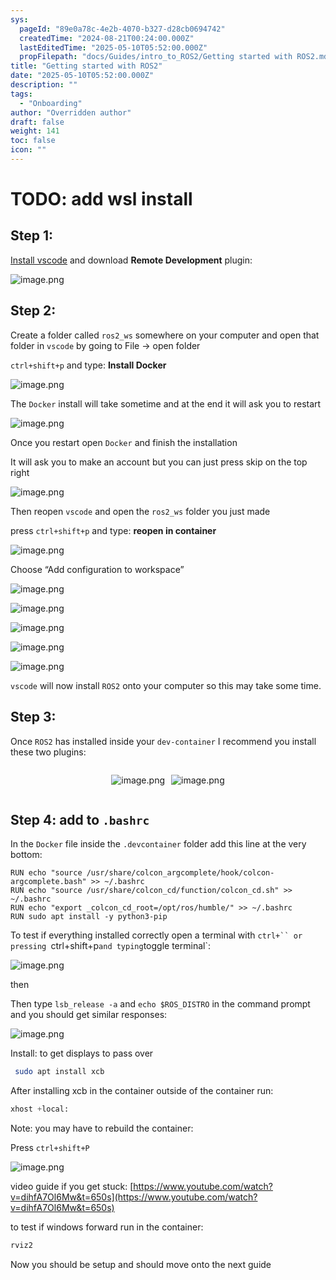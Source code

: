 ```yaml
---
sys:
  pageId: "89e0a78c-4e2b-4070-b327-d28cb0694742"
  createdTime: "2024-08-21T00:24:00.000Z"
  lastEditedTime: "2025-05-10T05:52:00.000Z"
  propFilepath: "docs/Guides/intro_to_ROS2/Getting started with ROS2.md"
title: "Getting started with ROS2"
date: "2025-05-10T05:52:00.000Z"
description: ""
tags:
  - "Onboarding"
author: "Overridden author"
draft: false
weight: 141
toc: false
icon: ""
---
```


# TODO: add wsl install

## Step 1:

[Install vscode](https://code.visualstudio.com/download) and download **Remote Development** plugin:

![image.png](https://prod-files-secure.s3.us-west-2.amazonaws.com/d518164a-d88e-44d1-a4ee-3adb3bd8bce0/efb52993-1881-4a40-b95e-6f020334f022/image.png?X-Amz-Algorithm=AWS4-HMAC-SHA256&X-Amz-Content-Sha256=UNSIGNED-PAYLOAD&X-Amz-Credential=ASIAZI2LB466X22GN7JG%2F20250628%2Fus-west-2%2Fs3%2Faws4_request&X-Amz-Date=20250628T150749Z&X-Amz-Expires=3600&X-Amz-Security-Token=IQoJb3JpZ2luX2VjEJP%2F%2F%2F%2F%2F%2F%2F%2F%2F%2FwEaCXVzLXdlc3QtMiJGMEQCIDIt1wFCbNFc%2BDhEs%2Fqeof2IKNhA0PIaNlLbDsqbzkEuAiBw3d9%2Fuahx38hbaiB%2BI9D5ns2cZkR%2Fyrx8wKgGMmpppSqIBAiM%2F%2F%2F%2F%2F%2F%2F%2F%2F%2F8BEAAaDDYzNzQyMzE4MzgwNSIMuSFb8sCTsUeqppZzKtwDesO3VWQ8A5WPDFuCzrumIdDS%2FWvBh8Wv3npfIolnZ2bOD8jSJvwtvoFkjiJXLbtPz%2Fnw1%2FdjwTndu58Fk%2FY99a5cfV%2Bik7pBBEEvnodqKz%2Bl0u52jm1LhJHWbb7wzNGeOAwjEu2x9OCqjD2TXfexDkgfPPF9imKf%2Fs1g%2F7ewdopwsZr4ZZAIcqSBQsqTCz4nFZ3FlQq1OnRnU4QaOaHQfRnjb07Of8G%2BU2I70lFO0eHqq6xO6WclsOpHh%2By5lkoxfKwDNhTnSJ31ZG7sfKFLMfXoKtTVltcGDNi4h%2FxY2zTcczyJdhxMN0LhYNDCewfiipXYN10WHrhJYSiHFyQgSzi8BsxFpN1P5Z%2FnK13yk8fJ9H%2Fjv5Uti2ADP%2FZBXNx4euGLQVpUaPD4tt%2BpGb67iohveUOGzMPm8EXnH9KF6h6j07v3wVbbOd6A5ziRZLGOz3UKiO3r7XZSFGvsdHObfk5CE5Fz1rHbnA5QY6zJhqH0ETCN08L11c1Nlsjvbm96QCN%2FdshhJ2%2FaYcdlOXvgy%2BUPOaFmkuI0iOprUrxBD5i46e8RaHCH6cKTcX%2BpyZS8%2Bsrem690DvSX5Dl3tqBGRbGpuK5DSxRGnkGGI9GeP1g2pebozziX3lndVEkwspD%2FwgY6pgF1zexxHFjZx1PqKAxPxHmE6ow7EWvlFTO5AerrUgRUeanY2U8c%2FzB6uLxoGu9Amx%2BmwvFtC8%2BdSHPKco%2BpuQYZiKKxKSo9zNrfzREyLVGXpRbrHYWMpVfOQxvX9RNNeXZF%2Bpte3Oj%2Bbyx9tsF%2BesehG7fWqbq6KSZ1utQyF1P7hi%2FV7EWKBmqFjo8tIbIp0NzZbXH0BSw9g1UsVe6W%2FeTVeF9pd4IL&X-Amz-Signature=41d3caf81850f5afaef6a7154627a85d8a99e9c422ab576ff94dca86566dc576&X-Amz-SignedHeaders=host&x-amz-checksum-mode=ENABLED&x-id=GetObject)

## Step 2:

Create a folder called `ros2_ws` somewhere on your computer and open that folder in `vscode` by going to File → open folder 

`ctrl+shift+p` and type: **Install Docker**

![image.png](https://prod-files-secure.s3.us-west-2.amazonaws.com/d518164a-d88e-44d1-a4ee-3adb3bd8bce0/2269dc0e-1cd5-47ff-bceb-c04ad9b2eab0/image.png?X-Amz-Algorithm=AWS4-HMAC-SHA256&X-Amz-Content-Sha256=UNSIGNED-PAYLOAD&X-Amz-Credential=ASIAZI2LB466X22GN7JG%2F20250628%2Fus-west-2%2Fs3%2Faws4_request&X-Amz-Date=20250628T150749Z&X-Amz-Expires=3600&X-Amz-Security-Token=IQoJb3JpZ2luX2VjEJP%2F%2F%2F%2F%2F%2F%2F%2F%2F%2FwEaCXVzLXdlc3QtMiJGMEQCIDIt1wFCbNFc%2BDhEs%2Fqeof2IKNhA0PIaNlLbDsqbzkEuAiBw3d9%2Fuahx38hbaiB%2BI9D5ns2cZkR%2Fyrx8wKgGMmpppSqIBAiM%2F%2F%2F%2F%2F%2F%2F%2F%2F%2F8BEAAaDDYzNzQyMzE4MzgwNSIMuSFb8sCTsUeqppZzKtwDesO3VWQ8A5WPDFuCzrumIdDS%2FWvBh8Wv3npfIolnZ2bOD8jSJvwtvoFkjiJXLbtPz%2Fnw1%2FdjwTndu58Fk%2FY99a5cfV%2Bik7pBBEEvnodqKz%2Bl0u52jm1LhJHWbb7wzNGeOAwjEu2x9OCqjD2TXfexDkgfPPF9imKf%2Fs1g%2F7ewdopwsZr4ZZAIcqSBQsqTCz4nFZ3FlQq1OnRnU4QaOaHQfRnjb07Of8G%2BU2I70lFO0eHqq6xO6WclsOpHh%2By5lkoxfKwDNhTnSJ31ZG7sfKFLMfXoKtTVltcGDNi4h%2FxY2zTcczyJdhxMN0LhYNDCewfiipXYN10WHrhJYSiHFyQgSzi8BsxFpN1P5Z%2FnK13yk8fJ9H%2Fjv5Uti2ADP%2FZBXNx4euGLQVpUaPD4tt%2BpGb67iohveUOGzMPm8EXnH9KF6h6j07v3wVbbOd6A5ziRZLGOz3UKiO3r7XZSFGvsdHObfk5CE5Fz1rHbnA5QY6zJhqH0ETCN08L11c1Nlsjvbm96QCN%2FdshhJ2%2FaYcdlOXvgy%2BUPOaFmkuI0iOprUrxBD5i46e8RaHCH6cKTcX%2BpyZS8%2Bsrem690DvSX5Dl3tqBGRbGpuK5DSxRGnkGGI9GeP1g2pebozziX3lndVEkwspD%2FwgY6pgF1zexxHFjZx1PqKAxPxHmE6ow7EWvlFTO5AerrUgRUeanY2U8c%2FzB6uLxoGu9Amx%2BmwvFtC8%2BdSHPKco%2BpuQYZiKKxKSo9zNrfzREyLVGXpRbrHYWMpVfOQxvX9RNNeXZF%2Bpte3Oj%2Bbyx9tsF%2BesehG7fWqbq6KSZ1utQyF1P7hi%2FV7EWKBmqFjo8tIbIp0NzZbXH0BSw9g1UsVe6W%2FeTVeF9pd4IL&X-Amz-Signature=c2af962dd3409de52442779f7ad98088459f8e05b4acdd75af9810cf9eeb86ea&X-Amz-SignedHeaders=host&x-amz-checksum-mode=ENABLED&x-id=GetObject)

The `Docker` install will take sometime and at the end it will ask you to restart

![image.png](https://prod-files-secure.s3.us-west-2.amazonaws.com/d518164a-d88e-44d1-a4ee-3adb3bd8bce0/ed233f78-be33-4b1f-b89c-9c346c0e961e/image.png?X-Amz-Algorithm=AWS4-HMAC-SHA256&X-Amz-Content-Sha256=UNSIGNED-PAYLOAD&X-Amz-Credential=ASIAZI2LB466X22GN7JG%2F20250628%2Fus-west-2%2Fs3%2Faws4_request&X-Amz-Date=20250628T150749Z&X-Amz-Expires=3600&X-Amz-Security-Token=IQoJb3JpZ2luX2VjEJP%2F%2F%2F%2F%2F%2F%2F%2F%2F%2FwEaCXVzLXdlc3QtMiJGMEQCIDIt1wFCbNFc%2BDhEs%2Fqeof2IKNhA0PIaNlLbDsqbzkEuAiBw3d9%2Fuahx38hbaiB%2BI9D5ns2cZkR%2Fyrx8wKgGMmpppSqIBAiM%2F%2F%2F%2F%2F%2F%2F%2F%2F%2F8BEAAaDDYzNzQyMzE4MzgwNSIMuSFb8sCTsUeqppZzKtwDesO3VWQ8A5WPDFuCzrumIdDS%2FWvBh8Wv3npfIolnZ2bOD8jSJvwtvoFkjiJXLbtPz%2Fnw1%2FdjwTndu58Fk%2FY99a5cfV%2Bik7pBBEEvnodqKz%2Bl0u52jm1LhJHWbb7wzNGeOAwjEu2x9OCqjD2TXfexDkgfPPF9imKf%2Fs1g%2F7ewdopwsZr4ZZAIcqSBQsqTCz4nFZ3FlQq1OnRnU4QaOaHQfRnjb07Of8G%2BU2I70lFO0eHqq6xO6WclsOpHh%2By5lkoxfKwDNhTnSJ31ZG7sfKFLMfXoKtTVltcGDNi4h%2FxY2zTcczyJdhxMN0LhYNDCewfiipXYN10WHrhJYSiHFyQgSzi8BsxFpN1P5Z%2FnK13yk8fJ9H%2Fjv5Uti2ADP%2FZBXNx4euGLQVpUaPD4tt%2BpGb67iohveUOGzMPm8EXnH9KF6h6j07v3wVbbOd6A5ziRZLGOz3UKiO3r7XZSFGvsdHObfk5CE5Fz1rHbnA5QY6zJhqH0ETCN08L11c1Nlsjvbm96QCN%2FdshhJ2%2FaYcdlOXvgy%2BUPOaFmkuI0iOprUrxBD5i46e8RaHCH6cKTcX%2BpyZS8%2Bsrem690DvSX5Dl3tqBGRbGpuK5DSxRGnkGGI9GeP1g2pebozziX3lndVEkwspD%2FwgY6pgF1zexxHFjZx1PqKAxPxHmE6ow7EWvlFTO5AerrUgRUeanY2U8c%2FzB6uLxoGu9Amx%2BmwvFtC8%2BdSHPKco%2BpuQYZiKKxKSo9zNrfzREyLVGXpRbrHYWMpVfOQxvX9RNNeXZF%2Bpte3Oj%2Bbyx9tsF%2BesehG7fWqbq6KSZ1utQyF1P7hi%2FV7EWKBmqFjo8tIbIp0NzZbXH0BSw9g1UsVe6W%2FeTVeF9pd4IL&X-Amz-Signature=cd17699ffa559d05ae2ece7369a34531d6dee65ee61f70d521e9986107bdbdb0&X-Amz-SignedHeaders=host&x-amz-checksum-mode=ENABLED&x-id=GetObject)

Once you restart open `Docker` and finish the installation

It will ask you to make an account but you can just press skip on the top right

![image.png](https://prod-files-secure.s3.us-west-2.amazonaws.com/d518164a-d88e-44d1-a4ee-3adb3bd8bce0/21010ad9-1659-4fd9-9f59-9932a09b2a3d/image.png?X-Amz-Algorithm=AWS4-HMAC-SHA256&X-Amz-Content-Sha256=UNSIGNED-PAYLOAD&X-Amz-Credential=ASIAZI2LB466X22GN7JG%2F20250628%2Fus-west-2%2Fs3%2Faws4_request&X-Amz-Date=20250628T150749Z&X-Amz-Expires=3600&X-Amz-Security-Token=IQoJb3JpZ2luX2VjEJP%2F%2F%2F%2F%2F%2F%2F%2F%2F%2FwEaCXVzLXdlc3QtMiJGMEQCIDIt1wFCbNFc%2BDhEs%2Fqeof2IKNhA0PIaNlLbDsqbzkEuAiBw3d9%2Fuahx38hbaiB%2BI9D5ns2cZkR%2Fyrx8wKgGMmpppSqIBAiM%2F%2F%2F%2F%2F%2F%2F%2F%2F%2F8BEAAaDDYzNzQyMzE4MzgwNSIMuSFb8sCTsUeqppZzKtwDesO3VWQ8A5WPDFuCzrumIdDS%2FWvBh8Wv3npfIolnZ2bOD8jSJvwtvoFkjiJXLbtPz%2Fnw1%2FdjwTndu58Fk%2FY99a5cfV%2Bik7pBBEEvnodqKz%2Bl0u52jm1LhJHWbb7wzNGeOAwjEu2x9OCqjD2TXfexDkgfPPF9imKf%2Fs1g%2F7ewdopwsZr4ZZAIcqSBQsqTCz4nFZ3FlQq1OnRnU4QaOaHQfRnjb07Of8G%2BU2I70lFO0eHqq6xO6WclsOpHh%2By5lkoxfKwDNhTnSJ31ZG7sfKFLMfXoKtTVltcGDNi4h%2FxY2zTcczyJdhxMN0LhYNDCewfiipXYN10WHrhJYSiHFyQgSzi8BsxFpN1P5Z%2FnK13yk8fJ9H%2Fjv5Uti2ADP%2FZBXNx4euGLQVpUaPD4tt%2BpGb67iohveUOGzMPm8EXnH9KF6h6j07v3wVbbOd6A5ziRZLGOz3UKiO3r7XZSFGvsdHObfk5CE5Fz1rHbnA5QY6zJhqH0ETCN08L11c1Nlsjvbm96QCN%2FdshhJ2%2FaYcdlOXvgy%2BUPOaFmkuI0iOprUrxBD5i46e8RaHCH6cKTcX%2BpyZS8%2Bsrem690DvSX5Dl3tqBGRbGpuK5DSxRGnkGGI9GeP1g2pebozziX3lndVEkwspD%2FwgY6pgF1zexxHFjZx1PqKAxPxHmE6ow7EWvlFTO5AerrUgRUeanY2U8c%2FzB6uLxoGu9Amx%2BmwvFtC8%2BdSHPKco%2BpuQYZiKKxKSo9zNrfzREyLVGXpRbrHYWMpVfOQxvX9RNNeXZF%2Bpte3Oj%2Bbyx9tsF%2BesehG7fWqbq6KSZ1utQyF1P7hi%2FV7EWKBmqFjo8tIbIp0NzZbXH0BSw9g1UsVe6W%2FeTVeF9pd4IL&X-Amz-Signature=254ec81dadaf4bb6b20a8b81fff6bf777fb6bb1ae720dd8edc114474201d6435&X-Amz-SignedHeaders=host&x-amz-checksum-mode=ENABLED&x-id=GetObject)

Then reopen `vscode` and open the `ros2_ws` folder you just made

press `ctrl+shift+p` and type: **reopen in container**

![image.png](https://prod-files-secure.s3.us-west-2.amazonaws.com/d518164a-d88e-44d1-a4ee-3adb3bd8bce0/4e93b8c2-41ad-488c-8095-c74205196118/image.png?X-Amz-Algorithm=AWS4-HMAC-SHA256&X-Amz-Content-Sha256=UNSIGNED-PAYLOAD&X-Amz-Credential=ASIAZI2LB466X22GN7JG%2F20250628%2Fus-west-2%2Fs3%2Faws4_request&X-Amz-Date=20250628T150749Z&X-Amz-Expires=3600&X-Amz-Security-Token=IQoJb3JpZ2luX2VjEJP%2F%2F%2F%2F%2F%2F%2F%2F%2F%2FwEaCXVzLXdlc3QtMiJGMEQCIDIt1wFCbNFc%2BDhEs%2Fqeof2IKNhA0PIaNlLbDsqbzkEuAiBw3d9%2Fuahx38hbaiB%2BI9D5ns2cZkR%2Fyrx8wKgGMmpppSqIBAiM%2F%2F%2F%2F%2F%2F%2F%2F%2F%2F8BEAAaDDYzNzQyMzE4MzgwNSIMuSFb8sCTsUeqppZzKtwDesO3VWQ8A5WPDFuCzrumIdDS%2FWvBh8Wv3npfIolnZ2bOD8jSJvwtvoFkjiJXLbtPz%2Fnw1%2FdjwTndu58Fk%2FY99a5cfV%2Bik7pBBEEvnodqKz%2Bl0u52jm1LhJHWbb7wzNGeOAwjEu2x9OCqjD2TXfexDkgfPPF9imKf%2Fs1g%2F7ewdopwsZr4ZZAIcqSBQsqTCz4nFZ3FlQq1OnRnU4QaOaHQfRnjb07Of8G%2BU2I70lFO0eHqq6xO6WclsOpHh%2By5lkoxfKwDNhTnSJ31ZG7sfKFLMfXoKtTVltcGDNi4h%2FxY2zTcczyJdhxMN0LhYNDCewfiipXYN10WHrhJYSiHFyQgSzi8BsxFpN1P5Z%2FnK13yk8fJ9H%2Fjv5Uti2ADP%2FZBXNx4euGLQVpUaPD4tt%2BpGb67iohveUOGzMPm8EXnH9KF6h6j07v3wVbbOd6A5ziRZLGOz3UKiO3r7XZSFGvsdHObfk5CE5Fz1rHbnA5QY6zJhqH0ETCN08L11c1Nlsjvbm96QCN%2FdshhJ2%2FaYcdlOXvgy%2BUPOaFmkuI0iOprUrxBD5i46e8RaHCH6cKTcX%2BpyZS8%2Bsrem690DvSX5Dl3tqBGRbGpuK5DSxRGnkGGI9GeP1g2pebozziX3lndVEkwspD%2FwgY6pgF1zexxHFjZx1PqKAxPxHmE6ow7EWvlFTO5AerrUgRUeanY2U8c%2FzB6uLxoGu9Amx%2BmwvFtC8%2BdSHPKco%2BpuQYZiKKxKSo9zNrfzREyLVGXpRbrHYWMpVfOQxvX9RNNeXZF%2Bpte3Oj%2Bbyx9tsF%2BesehG7fWqbq6KSZ1utQyF1P7hi%2FV7EWKBmqFjo8tIbIp0NzZbXH0BSw9g1UsVe6W%2FeTVeF9pd4IL&X-Amz-Signature=e36e765d7bb6703890d4c5bec4274a43f9421a32148d447561474e4f1174c218&X-Amz-SignedHeaders=host&x-amz-checksum-mode=ENABLED&x-id=GetObject)

Choose “Add configuration to workspace”

![image.png](https://prod-files-secure.s3.us-west-2.amazonaws.com/d518164a-d88e-44d1-a4ee-3adb3bd8bce0/9560b282-5060-4989-ba37-97e7b2c22476/image.png?X-Amz-Algorithm=AWS4-HMAC-SHA256&X-Amz-Content-Sha256=UNSIGNED-PAYLOAD&X-Amz-Credential=ASIAZI2LB466X22GN7JG%2F20250628%2Fus-west-2%2Fs3%2Faws4_request&X-Amz-Date=20250628T150749Z&X-Amz-Expires=3600&X-Amz-Security-Token=IQoJb3JpZ2luX2VjEJP%2F%2F%2F%2F%2F%2F%2F%2F%2F%2FwEaCXVzLXdlc3QtMiJGMEQCIDIt1wFCbNFc%2BDhEs%2Fqeof2IKNhA0PIaNlLbDsqbzkEuAiBw3d9%2Fuahx38hbaiB%2BI9D5ns2cZkR%2Fyrx8wKgGMmpppSqIBAiM%2F%2F%2F%2F%2F%2F%2F%2F%2F%2F8BEAAaDDYzNzQyMzE4MzgwNSIMuSFb8sCTsUeqppZzKtwDesO3VWQ8A5WPDFuCzrumIdDS%2FWvBh8Wv3npfIolnZ2bOD8jSJvwtvoFkjiJXLbtPz%2Fnw1%2FdjwTndu58Fk%2FY99a5cfV%2Bik7pBBEEvnodqKz%2Bl0u52jm1LhJHWbb7wzNGeOAwjEu2x9OCqjD2TXfexDkgfPPF9imKf%2Fs1g%2F7ewdopwsZr4ZZAIcqSBQsqTCz4nFZ3FlQq1OnRnU4QaOaHQfRnjb07Of8G%2BU2I70lFO0eHqq6xO6WclsOpHh%2By5lkoxfKwDNhTnSJ31ZG7sfKFLMfXoKtTVltcGDNi4h%2FxY2zTcczyJdhxMN0LhYNDCewfiipXYN10WHrhJYSiHFyQgSzi8BsxFpN1P5Z%2FnK13yk8fJ9H%2Fjv5Uti2ADP%2FZBXNx4euGLQVpUaPD4tt%2BpGb67iohveUOGzMPm8EXnH9KF6h6j07v3wVbbOd6A5ziRZLGOz3UKiO3r7XZSFGvsdHObfk5CE5Fz1rHbnA5QY6zJhqH0ETCN08L11c1Nlsjvbm96QCN%2FdshhJ2%2FaYcdlOXvgy%2BUPOaFmkuI0iOprUrxBD5i46e8RaHCH6cKTcX%2BpyZS8%2Bsrem690DvSX5Dl3tqBGRbGpuK5DSxRGnkGGI9GeP1g2pebozziX3lndVEkwspD%2FwgY6pgF1zexxHFjZx1PqKAxPxHmE6ow7EWvlFTO5AerrUgRUeanY2U8c%2FzB6uLxoGu9Amx%2BmwvFtC8%2BdSHPKco%2BpuQYZiKKxKSo9zNrfzREyLVGXpRbrHYWMpVfOQxvX9RNNeXZF%2Bpte3Oj%2Bbyx9tsF%2BesehG7fWqbq6KSZ1utQyF1P7hi%2FV7EWKBmqFjo8tIbIp0NzZbXH0BSw9g1UsVe6W%2FeTVeF9pd4IL&X-Amz-Signature=25cab896bed269493e52fc412fa4d6e09d1166d46828fd494b6e61b9e3dab46d&X-Amz-SignedHeaders=host&x-amz-checksum-mode=ENABLED&x-id=GetObject)

![image.png](https://prod-files-secure.s3.us-west-2.amazonaws.com/d518164a-d88e-44d1-a4ee-3adb3bd8bce0/2ee63f81-886b-48e8-a553-dc6e5eac99e4/image.png?X-Amz-Algorithm=AWS4-HMAC-SHA256&X-Amz-Content-Sha256=UNSIGNED-PAYLOAD&X-Amz-Credential=ASIAZI2LB466X22GN7JG%2F20250628%2Fus-west-2%2Fs3%2Faws4_request&X-Amz-Date=20250628T150749Z&X-Amz-Expires=3600&X-Amz-Security-Token=IQoJb3JpZ2luX2VjEJP%2F%2F%2F%2F%2F%2F%2F%2F%2F%2FwEaCXVzLXdlc3QtMiJGMEQCIDIt1wFCbNFc%2BDhEs%2Fqeof2IKNhA0PIaNlLbDsqbzkEuAiBw3d9%2Fuahx38hbaiB%2BI9D5ns2cZkR%2Fyrx8wKgGMmpppSqIBAiM%2F%2F%2F%2F%2F%2F%2F%2F%2F%2F8BEAAaDDYzNzQyMzE4MzgwNSIMuSFb8sCTsUeqppZzKtwDesO3VWQ8A5WPDFuCzrumIdDS%2FWvBh8Wv3npfIolnZ2bOD8jSJvwtvoFkjiJXLbtPz%2Fnw1%2FdjwTndu58Fk%2FY99a5cfV%2Bik7pBBEEvnodqKz%2Bl0u52jm1LhJHWbb7wzNGeOAwjEu2x9OCqjD2TXfexDkgfPPF9imKf%2Fs1g%2F7ewdopwsZr4ZZAIcqSBQsqTCz4nFZ3FlQq1OnRnU4QaOaHQfRnjb07Of8G%2BU2I70lFO0eHqq6xO6WclsOpHh%2By5lkoxfKwDNhTnSJ31ZG7sfKFLMfXoKtTVltcGDNi4h%2FxY2zTcczyJdhxMN0LhYNDCewfiipXYN10WHrhJYSiHFyQgSzi8BsxFpN1P5Z%2FnK13yk8fJ9H%2Fjv5Uti2ADP%2FZBXNx4euGLQVpUaPD4tt%2BpGb67iohveUOGzMPm8EXnH9KF6h6j07v3wVbbOd6A5ziRZLGOz3UKiO3r7XZSFGvsdHObfk5CE5Fz1rHbnA5QY6zJhqH0ETCN08L11c1Nlsjvbm96QCN%2FdshhJ2%2FaYcdlOXvgy%2BUPOaFmkuI0iOprUrxBD5i46e8RaHCH6cKTcX%2BpyZS8%2Bsrem690DvSX5Dl3tqBGRbGpuK5DSxRGnkGGI9GeP1g2pebozziX3lndVEkwspD%2FwgY6pgF1zexxHFjZx1PqKAxPxHmE6ow7EWvlFTO5AerrUgRUeanY2U8c%2FzB6uLxoGu9Amx%2BmwvFtC8%2BdSHPKco%2BpuQYZiKKxKSo9zNrfzREyLVGXpRbrHYWMpVfOQxvX9RNNeXZF%2Bpte3Oj%2Bbyx9tsF%2BesehG7fWqbq6KSZ1utQyF1P7hi%2FV7EWKBmqFjo8tIbIp0NzZbXH0BSw9g1UsVe6W%2FeTVeF9pd4IL&X-Amz-Signature=31be86c1fe33d4934d8386c7bf82bfa70cd76e7739a834fc69edc2cf76a5e99a&X-Amz-SignedHeaders=host&x-amz-checksum-mode=ENABLED&x-id=GetObject)

![image.png](https://prod-files-secure.s3.us-west-2.amazonaws.com/d518164a-d88e-44d1-a4ee-3adb3bd8bce0/ae1580b2-b048-407e-aed9-b584224a7a04/image.png?X-Amz-Algorithm=AWS4-HMAC-SHA256&X-Amz-Content-Sha256=UNSIGNED-PAYLOAD&X-Amz-Credential=ASIAZI2LB466X22GN7JG%2F20250628%2Fus-west-2%2Fs3%2Faws4_request&X-Amz-Date=20250628T150749Z&X-Amz-Expires=3600&X-Amz-Security-Token=IQoJb3JpZ2luX2VjEJP%2F%2F%2F%2F%2F%2F%2F%2F%2F%2FwEaCXVzLXdlc3QtMiJGMEQCIDIt1wFCbNFc%2BDhEs%2Fqeof2IKNhA0PIaNlLbDsqbzkEuAiBw3d9%2Fuahx38hbaiB%2BI9D5ns2cZkR%2Fyrx8wKgGMmpppSqIBAiM%2F%2F%2F%2F%2F%2F%2F%2F%2F%2F8BEAAaDDYzNzQyMzE4MzgwNSIMuSFb8sCTsUeqppZzKtwDesO3VWQ8A5WPDFuCzrumIdDS%2FWvBh8Wv3npfIolnZ2bOD8jSJvwtvoFkjiJXLbtPz%2Fnw1%2FdjwTndu58Fk%2FY99a5cfV%2Bik7pBBEEvnodqKz%2Bl0u52jm1LhJHWbb7wzNGeOAwjEu2x9OCqjD2TXfexDkgfPPF9imKf%2Fs1g%2F7ewdopwsZr4ZZAIcqSBQsqTCz4nFZ3FlQq1OnRnU4QaOaHQfRnjb07Of8G%2BU2I70lFO0eHqq6xO6WclsOpHh%2By5lkoxfKwDNhTnSJ31ZG7sfKFLMfXoKtTVltcGDNi4h%2FxY2zTcczyJdhxMN0LhYNDCewfiipXYN10WHrhJYSiHFyQgSzi8BsxFpN1P5Z%2FnK13yk8fJ9H%2Fjv5Uti2ADP%2FZBXNx4euGLQVpUaPD4tt%2BpGb67iohveUOGzMPm8EXnH9KF6h6j07v3wVbbOd6A5ziRZLGOz3UKiO3r7XZSFGvsdHObfk5CE5Fz1rHbnA5QY6zJhqH0ETCN08L11c1Nlsjvbm96QCN%2FdshhJ2%2FaYcdlOXvgy%2BUPOaFmkuI0iOprUrxBD5i46e8RaHCH6cKTcX%2BpyZS8%2Bsrem690DvSX5Dl3tqBGRbGpuK5DSxRGnkGGI9GeP1g2pebozziX3lndVEkwspD%2FwgY6pgF1zexxHFjZx1PqKAxPxHmE6ow7EWvlFTO5AerrUgRUeanY2U8c%2FzB6uLxoGu9Amx%2BmwvFtC8%2BdSHPKco%2BpuQYZiKKxKSo9zNrfzREyLVGXpRbrHYWMpVfOQxvX9RNNeXZF%2Bpte3Oj%2Bbyx9tsF%2BesehG7fWqbq6KSZ1utQyF1P7hi%2FV7EWKBmqFjo8tIbIp0NzZbXH0BSw9g1UsVe6W%2FeTVeF9pd4IL&X-Amz-Signature=c36d010561c349c6368d430d72d63b9a0c1236ce4f7698dcd82f74a1291e33d1&X-Amz-SignedHeaders=host&x-amz-checksum-mode=ENABLED&x-id=GetObject)

![image.png](https://prod-files-secure.s3.us-west-2.amazonaws.com/d518164a-d88e-44d1-a4ee-3adb3bd8bce0/53255b28-f75e-430f-b9e3-c0ac8577e42b/image.png?X-Amz-Algorithm=AWS4-HMAC-SHA256&X-Amz-Content-Sha256=UNSIGNED-PAYLOAD&X-Amz-Credential=ASIAZI2LB466X22GN7JG%2F20250628%2Fus-west-2%2Fs3%2Faws4_request&X-Amz-Date=20250628T150749Z&X-Amz-Expires=3600&X-Amz-Security-Token=IQoJb3JpZ2luX2VjEJP%2F%2F%2F%2F%2F%2F%2F%2F%2F%2FwEaCXVzLXdlc3QtMiJGMEQCIDIt1wFCbNFc%2BDhEs%2Fqeof2IKNhA0PIaNlLbDsqbzkEuAiBw3d9%2Fuahx38hbaiB%2BI9D5ns2cZkR%2Fyrx8wKgGMmpppSqIBAiM%2F%2F%2F%2F%2F%2F%2F%2F%2F%2F8BEAAaDDYzNzQyMzE4MzgwNSIMuSFb8sCTsUeqppZzKtwDesO3VWQ8A5WPDFuCzrumIdDS%2FWvBh8Wv3npfIolnZ2bOD8jSJvwtvoFkjiJXLbtPz%2Fnw1%2FdjwTndu58Fk%2FY99a5cfV%2Bik7pBBEEvnodqKz%2Bl0u52jm1LhJHWbb7wzNGeOAwjEu2x9OCqjD2TXfexDkgfPPF9imKf%2Fs1g%2F7ewdopwsZr4ZZAIcqSBQsqTCz4nFZ3FlQq1OnRnU4QaOaHQfRnjb07Of8G%2BU2I70lFO0eHqq6xO6WclsOpHh%2By5lkoxfKwDNhTnSJ31ZG7sfKFLMfXoKtTVltcGDNi4h%2FxY2zTcczyJdhxMN0LhYNDCewfiipXYN10WHrhJYSiHFyQgSzi8BsxFpN1P5Z%2FnK13yk8fJ9H%2Fjv5Uti2ADP%2FZBXNx4euGLQVpUaPD4tt%2BpGb67iohveUOGzMPm8EXnH9KF6h6j07v3wVbbOd6A5ziRZLGOz3UKiO3r7XZSFGvsdHObfk5CE5Fz1rHbnA5QY6zJhqH0ETCN08L11c1Nlsjvbm96QCN%2FdshhJ2%2FaYcdlOXvgy%2BUPOaFmkuI0iOprUrxBD5i46e8RaHCH6cKTcX%2BpyZS8%2Bsrem690DvSX5Dl3tqBGRbGpuK5DSxRGnkGGI9GeP1g2pebozziX3lndVEkwspD%2FwgY6pgF1zexxHFjZx1PqKAxPxHmE6ow7EWvlFTO5AerrUgRUeanY2U8c%2FzB6uLxoGu9Amx%2BmwvFtC8%2BdSHPKco%2BpuQYZiKKxKSo9zNrfzREyLVGXpRbrHYWMpVfOQxvX9RNNeXZF%2Bpte3Oj%2Bbyx9tsF%2BesehG7fWqbq6KSZ1utQyF1P7hi%2FV7EWKBmqFjo8tIbIp0NzZbXH0BSw9g1UsVe6W%2FeTVeF9pd4IL&X-Amz-Signature=0c2f15419c74d0a4315083adf006fbe67a9bbf6dcba25896221db9998cdee74d&X-Amz-SignedHeaders=host&x-amz-checksum-mode=ENABLED&x-id=GetObject)

![image.png](https://prod-files-secure.s3.us-west-2.amazonaws.com/d518164a-d88e-44d1-a4ee-3adb3bd8bce0/7c562767-5af9-4ffb-97d1-327bcdf4ee00/image.png?X-Amz-Algorithm=AWS4-HMAC-SHA256&X-Amz-Content-Sha256=UNSIGNED-PAYLOAD&X-Amz-Credential=ASIAZI2LB466X22GN7JG%2F20250628%2Fus-west-2%2Fs3%2Faws4_request&X-Amz-Date=20250628T150749Z&X-Amz-Expires=3600&X-Amz-Security-Token=IQoJb3JpZ2luX2VjEJP%2F%2F%2F%2F%2F%2F%2F%2F%2F%2FwEaCXVzLXdlc3QtMiJGMEQCIDIt1wFCbNFc%2BDhEs%2Fqeof2IKNhA0PIaNlLbDsqbzkEuAiBw3d9%2Fuahx38hbaiB%2BI9D5ns2cZkR%2Fyrx8wKgGMmpppSqIBAiM%2F%2F%2F%2F%2F%2F%2F%2F%2F%2F8BEAAaDDYzNzQyMzE4MzgwNSIMuSFb8sCTsUeqppZzKtwDesO3VWQ8A5WPDFuCzrumIdDS%2FWvBh8Wv3npfIolnZ2bOD8jSJvwtvoFkjiJXLbtPz%2Fnw1%2FdjwTndu58Fk%2FY99a5cfV%2Bik7pBBEEvnodqKz%2Bl0u52jm1LhJHWbb7wzNGeOAwjEu2x9OCqjD2TXfexDkgfPPF9imKf%2Fs1g%2F7ewdopwsZr4ZZAIcqSBQsqTCz4nFZ3FlQq1OnRnU4QaOaHQfRnjb07Of8G%2BU2I70lFO0eHqq6xO6WclsOpHh%2By5lkoxfKwDNhTnSJ31ZG7sfKFLMfXoKtTVltcGDNi4h%2FxY2zTcczyJdhxMN0LhYNDCewfiipXYN10WHrhJYSiHFyQgSzi8BsxFpN1P5Z%2FnK13yk8fJ9H%2Fjv5Uti2ADP%2FZBXNx4euGLQVpUaPD4tt%2BpGb67iohveUOGzMPm8EXnH9KF6h6j07v3wVbbOd6A5ziRZLGOz3UKiO3r7XZSFGvsdHObfk5CE5Fz1rHbnA5QY6zJhqH0ETCN08L11c1Nlsjvbm96QCN%2FdshhJ2%2FaYcdlOXvgy%2BUPOaFmkuI0iOprUrxBD5i46e8RaHCH6cKTcX%2BpyZS8%2Bsrem690DvSX5Dl3tqBGRbGpuK5DSxRGnkGGI9GeP1g2pebozziX3lndVEkwspD%2FwgY6pgF1zexxHFjZx1PqKAxPxHmE6ow7EWvlFTO5AerrUgRUeanY2U8c%2FzB6uLxoGu9Amx%2BmwvFtC8%2BdSHPKco%2BpuQYZiKKxKSo9zNrfzREyLVGXpRbrHYWMpVfOQxvX9RNNeXZF%2Bpte3Oj%2Bbyx9tsF%2BesehG7fWqbq6KSZ1utQyF1P7hi%2FV7EWKBmqFjo8tIbIp0NzZbXH0BSw9g1UsVe6W%2FeTVeF9pd4IL&X-Amz-Signature=a59bf95448765f6cd333e25c63a6b163ff7f933d7389f74aa20abb32afad54af&X-Amz-SignedHeaders=host&x-amz-checksum-mode=ENABLED&x-id=GetObject)

`vscode` will now install `ROS2` onto your computer so this may take some time.

## Step 3:

Once `ROS2` has installed inside your `dev-container` I recommend you install these two plugins:

<div style="display: flex;flex-direction: row; column-gap:10px; max-width: 630px;justify-content: center;">
<div>

![image.png](https://prod-files-secure.s3.us-west-2.amazonaws.com/d518164a-d88e-44d1-a4ee-3adb3bd8bce0/3fc3d550-5a54-4ba1-ba6b-faa01cdb7369/image.png?X-Amz-Algorithm=AWS4-HMAC-SHA256&X-Amz-Content-Sha256=UNSIGNED-PAYLOAD&X-Amz-Credential=ASIAZI2LB466SMRRFB6J%2F20250628%2Fus-west-2%2Fs3%2Faws4_request&X-Amz-Date=20250628T150750Z&X-Amz-Expires=3600&X-Amz-Security-Token=IQoJb3JpZ2luX2VjEJT%2F%2F%2F%2F%2F%2F%2F%2F%2F%2FwEaCXVzLXdlc3QtMiJGMEQCIGGEHz5E6XD8IbGtys7umuKDN4qxMZUgk9c6p16eseL6AiAaKQ6JBvhcJe7kK1z38H7PJusYuC%2BJmGWY5LBnY%2BObxSqIBAiN%2F%2F%2F%2F%2F%2F%2F%2F%2F%2F8BEAAaDDYzNzQyMzE4MzgwNSIM7jruHjOqguIl1C2aKtwD%2FzdwUOjgxnHCdH75iv%2BTQxYcHl54bqXvD0JZJz6kQDukph1dRkzKFqegc8N0Za4Fq6s4AoiTPXUfV0KlfpvUDVBxkvvYvkp3GVJeobs6cIvBh6OiLeA3%2BQ1C61bzrkyZGT8Pc02%2FnBFirsbq0nemWzAEI5bCSbVwH2eS7tTF4cDMCfON5%2FtP6h%2BELSHcIZ5x9xxBS29WvDD5u7qyuduBCTn0hfpGIamvUqdMJJVbWBSJDNt%2FWGa%2F6Bhsxwji%2BbiulHeFspPiGnQvO%2FthIN%2Fg9KqKoS%2Bzaa9eoIwzsVRQgA3V6rTlBLOy4tRsX%2BbUjzN5SVIEugAMBulOzfjd81sm7P0i%2FyKwAlf%2FyjBVJTATCq4dqGNIUDjSKjoEqOQHv%2BQpqrdTzgAkEkX14ypaMxq%2BCvJld6Bz4b%2Bb60Z6LoSaBn88b7VVZZdZj3K5xh85%2F%2BTCHCc3M4UXuC4Q4WLszUxONRq1jqYSlloXygj5PIF8aiKTiqPddCD%2Bnq6%2BneYGdcXjnfCQlAIe20ADP9M3v392M3lfPRISeSHcUfNGaluB7lcfKos3Zxa7zjrJFPgpZqMtjgttvMilm1EjgHRxWFHQrOV8OJgUTewY7Dsnixc1vwDKq9hPbXDSXhdZcq0w2q3%2FwgY6pgFrYZGPR%2FLVPAytwXu4UOGoU4oVmjVGKb%2FSD%2FuaNLIacSH9zKsTGOPCc59ixqPvmGE64r1R3%2BfPMlBi3ioxpH1ZURjYbPkUKTiGHaXZkQLSz2kvs%2Fv%2B%2FAsxi0%2FUNydlCClgbIkjOW8Ka%2Fg6P%2B1FvfTu66vxeiOlxTJRQiWrdQKgxr2WT7s8hGck3Ui3N%2FBXlAHx9Y6YeZFD2b02jbKDaxPxjoeRjMOF&X-Amz-Signature=2c2794b6de637172ade1e6dadc49241854c96c49a37466352a68a41513fd7507&X-Amz-SignedHeaders=host&x-amz-checksum-mode=ENABLED&x-id=GetObject)

</div>
<div>

![image.png](https://prod-files-secure.s3.us-west-2.amazonaws.com/d518164a-d88e-44d1-a4ee-3adb3bd8bce0/d994cc66-13c2-4093-a5a3-f84cf4601a82/image.png?X-Amz-Algorithm=AWS4-HMAC-SHA256&X-Amz-Content-Sha256=UNSIGNED-PAYLOAD&X-Amz-Credential=ASIAZI2LB4662IIHF5ZE%2F20250628%2Fus-west-2%2Fs3%2Faws4_request&X-Amz-Date=20250628T150750Z&X-Amz-Expires=3600&X-Amz-Security-Token=IQoJb3JpZ2luX2VjEJP%2F%2F%2F%2F%2F%2F%2F%2F%2F%2FwEaCXVzLXdlc3QtMiJIMEYCIQDOWV%2F8K%2Fij8CZknUlB3ddXYDfFv2fIIXB%2FS3gag%2BiW8AIhAPJy0CidqOaazhd8UfjZ8Q6FdsFktrYzEiqljiISlLHxKogECIz%2F%2F%2F%2F%2F%2F%2F%2F%2F%2FwEQABoMNjM3NDIzMTgzODA1IgySsL29%2Fo2ejr7P3lQq3ANFNnRISArt9hYDtr1Or7xipgnMXMEyU6g7iAeFJ5FoVVqeiaq0PNp7MwWiUPHDpMGhTfoNhOsP%2BnktR9ezXcMJH04eGZCyLyEHKCEQ0dAMfPZuNxYZYcxwzMmjCddxYhXsr5W%2FGAZ54GYLOHiMykVIn9LzmlPpg7uZpfWz1%2FwkyHR%2BOlUIVR%2FVAPdHkU0gtPj%2BOhXWQ%2BvPWxLNcfFwTcsCvXtIi749LApIVcIlC5bqdOVq2kyxqPcU0YpqG%2FzQviYbCvv1NDwx%2F013YFgze26g4R0BuOpcYBiHJPden1MWpcoOLbyUO4pFRU84C2eo7FF4fPqkoN4%2BN2XTRJtyMtKkkfPE5ubRGfC5npnEEtri6Z2gKhDS%2B11CcIx%2BxlUoq%2FxfcPjWxngsGLeFkEy9R8cTtr5UBZ0GV4QSvsjmdRo8SJ03H91FcW0p7dCRHMVdPkI%2Fm0W%2FClq73Q3gAakgcqwwCxPxRjh%2BFhI2075ml0uK7uCzlRuQxCY%2BLGh1sdi3ZRJHgW4NBU4QuZIC%2Fu9opswEQuLxWyjqbyL5G0Dj5Mq6%2BfrYIR65PBoE0C87NfBhsG1f81n9Wu0k0OshgnMepOXuEJ8%2FsU7kGkL%2B9MTnMJDN%2FZcUKWsVbOWhHbzqjTDyj%2F%2FCBjqkAVZ4HTJI4xguYyqTq2AuUIZmOSxAW5TtT45WnSaarb1shBcnlC%2FTNSfdCFa3yhdUiimnZKfu79r5U6tR8BprYgffh77tUFnX08CEKkiZEVhGv3eBkkMX7g%2BDlZWiISD%2FysDLdaGgZPAmCaB8kOOc0C8WBJ9KpPDykU%2BLSh%2F1luj5TxeKNlAdxowOP7tmAa0rNdh935GLM1wtoZJ%2FT8umfiN1XdZK&X-Amz-Signature=98107769cd56ea16fac4f0bda3506f70e62ed42874167c8e63353754213afb02&X-Amz-SignedHeaders=host&x-amz-checksum-mode=ENABLED&x-id=GetObject)

</div>
</div>

## Step 4: add to `.bashrc`

In the `Docker` file inside the `.devcontainer` folder add this line at the very bottom: 

```docker
RUN echo "source /usr/share/colcon_argcomplete/hook/colcon-argcomplete.bash" >> ~/.bashrc
RUN echo "source /usr/share/colcon_cd/function/colcon_cd.sh" >> ~/.bashrc
RUN echo "export _colcon_cd_root=/opt/ros/humble/" >> ~/.bashrc
RUN sudo apt install -y python3-pip 
```

To test if everything installed correctly open a terminal with `ctrl+`` or pressing `ctrl+shift+p` and typing `toggle terminal`:

![image.png](https://prod-files-secure.s3.us-west-2.amazonaws.com/d518164a-d88e-44d1-a4ee-3adb3bd8bce0/6a4943d8-b04e-4c02-9a58-775f3384d1a5/image.png?X-Amz-Algorithm=AWS4-HMAC-SHA256&X-Amz-Content-Sha256=UNSIGNED-PAYLOAD&X-Amz-Credential=ASIAZI2LB466X22GN7JG%2F20250628%2Fus-west-2%2Fs3%2Faws4_request&X-Amz-Date=20250628T150749Z&X-Amz-Expires=3600&X-Amz-Security-Token=IQoJb3JpZ2luX2VjEJP%2F%2F%2F%2F%2F%2F%2F%2F%2F%2FwEaCXVzLXdlc3QtMiJGMEQCIDIt1wFCbNFc%2BDhEs%2Fqeof2IKNhA0PIaNlLbDsqbzkEuAiBw3d9%2Fuahx38hbaiB%2BI9D5ns2cZkR%2Fyrx8wKgGMmpppSqIBAiM%2F%2F%2F%2F%2F%2F%2F%2F%2F%2F8BEAAaDDYzNzQyMzE4MzgwNSIMuSFb8sCTsUeqppZzKtwDesO3VWQ8A5WPDFuCzrumIdDS%2FWvBh8Wv3npfIolnZ2bOD8jSJvwtvoFkjiJXLbtPz%2Fnw1%2FdjwTndu58Fk%2FY99a5cfV%2Bik7pBBEEvnodqKz%2Bl0u52jm1LhJHWbb7wzNGeOAwjEu2x9OCqjD2TXfexDkgfPPF9imKf%2Fs1g%2F7ewdopwsZr4ZZAIcqSBQsqTCz4nFZ3FlQq1OnRnU4QaOaHQfRnjb07Of8G%2BU2I70lFO0eHqq6xO6WclsOpHh%2By5lkoxfKwDNhTnSJ31ZG7sfKFLMfXoKtTVltcGDNi4h%2FxY2zTcczyJdhxMN0LhYNDCewfiipXYN10WHrhJYSiHFyQgSzi8BsxFpN1P5Z%2FnK13yk8fJ9H%2Fjv5Uti2ADP%2FZBXNx4euGLQVpUaPD4tt%2BpGb67iohveUOGzMPm8EXnH9KF6h6j07v3wVbbOd6A5ziRZLGOz3UKiO3r7XZSFGvsdHObfk5CE5Fz1rHbnA5QY6zJhqH0ETCN08L11c1Nlsjvbm96QCN%2FdshhJ2%2FaYcdlOXvgy%2BUPOaFmkuI0iOprUrxBD5i46e8RaHCH6cKTcX%2BpyZS8%2Bsrem690DvSX5Dl3tqBGRbGpuK5DSxRGnkGGI9GeP1g2pebozziX3lndVEkwspD%2FwgY6pgF1zexxHFjZx1PqKAxPxHmE6ow7EWvlFTO5AerrUgRUeanY2U8c%2FzB6uLxoGu9Amx%2BmwvFtC8%2BdSHPKco%2BpuQYZiKKxKSo9zNrfzREyLVGXpRbrHYWMpVfOQxvX9RNNeXZF%2Bpte3Oj%2Bbyx9tsF%2BesehG7fWqbq6KSZ1utQyF1P7hi%2FV7EWKBmqFjo8tIbIp0NzZbXH0BSw9g1UsVe6W%2FeTVeF9pd4IL&X-Amz-Signature=7c3d91de516dda0a8d5918f749236208535015ed7bfb2242d7c8d1705a91ad27&X-Amz-SignedHeaders=host&x-amz-checksum-mode=ENABLED&x-id=GetObject)

then 

Then type `lsb_release -a` and `echo $ROS_DISTRO` in the command prompt and you should get similar responses:

![image.png](https://prod-files-secure.s3.us-west-2.amazonaws.com/d518164a-d88e-44d1-a4ee-3adb3bd8bce0/3e635dec-a805-4e85-8b9e-d000e5b71a4e/image.png?X-Amz-Algorithm=AWS4-HMAC-SHA256&X-Amz-Content-Sha256=UNSIGNED-PAYLOAD&X-Amz-Credential=ASIAZI2LB466X22GN7JG%2F20250628%2Fus-west-2%2Fs3%2Faws4_request&X-Amz-Date=20250628T150749Z&X-Amz-Expires=3600&X-Amz-Security-Token=IQoJb3JpZ2luX2VjEJP%2F%2F%2F%2F%2F%2F%2F%2F%2F%2FwEaCXVzLXdlc3QtMiJGMEQCIDIt1wFCbNFc%2BDhEs%2Fqeof2IKNhA0PIaNlLbDsqbzkEuAiBw3d9%2Fuahx38hbaiB%2BI9D5ns2cZkR%2Fyrx8wKgGMmpppSqIBAiM%2F%2F%2F%2F%2F%2F%2F%2F%2F%2F8BEAAaDDYzNzQyMzE4MzgwNSIMuSFb8sCTsUeqppZzKtwDesO3VWQ8A5WPDFuCzrumIdDS%2FWvBh8Wv3npfIolnZ2bOD8jSJvwtvoFkjiJXLbtPz%2Fnw1%2FdjwTndu58Fk%2FY99a5cfV%2Bik7pBBEEvnodqKz%2Bl0u52jm1LhJHWbb7wzNGeOAwjEu2x9OCqjD2TXfexDkgfPPF9imKf%2Fs1g%2F7ewdopwsZr4ZZAIcqSBQsqTCz4nFZ3FlQq1OnRnU4QaOaHQfRnjb07Of8G%2BU2I70lFO0eHqq6xO6WclsOpHh%2By5lkoxfKwDNhTnSJ31ZG7sfKFLMfXoKtTVltcGDNi4h%2FxY2zTcczyJdhxMN0LhYNDCewfiipXYN10WHrhJYSiHFyQgSzi8BsxFpN1P5Z%2FnK13yk8fJ9H%2Fjv5Uti2ADP%2FZBXNx4euGLQVpUaPD4tt%2BpGb67iohveUOGzMPm8EXnH9KF6h6j07v3wVbbOd6A5ziRZLGOz3UKiO3r7XZSFGvsdHObfk5CE5Fz1rHbnA5QY6zJhqH0ETCN08L11c1Nlsjvbm96QCN%2FdshhJ2%2FaYcdlOXvgy%2BUPOaFmkuI0iOprUrxBD5i46e8RaHCH6cKTcX%2BpyZS8%2Bsrem690DvSX5Dl3tqBGRbGpuK5DSxRGnkGGI9GeP1g2pebozziX3lndVEkwspD%2FwgY6pgF1zexxHFjZx1PqKAxPxHmE6ow7EWvlFTO5AerrUgRUeanY2U8c%2FzB6uLxoGu9Amx%2BmwvFtC8%2BdSHPKco%2BpuQYZiKKxKSo9zNrfzREyLVGXpRbrHYWMpVfOQxvX9RNNeXZF%2Bpte3Oj%2Bbyx9tsF%2BesehG7fWqbq6KSZ1utQyF1P7hi%2FV7EWKBmqFjo8tIbIp0NzZbXH0BSw9g1UsVe6W%2FeTVeF9pd4IL&X-Amz-Signature=707986f6ab9c9de7006057190363c1e27aad3eec0f0711745229de19c8add01d&X-Amz-SignedHeaders=host&x-amz-checksum-mode=ENABLED&x-id=GetObject)

Install:  to get displays to pass over

```bash
 sudo apt install xcb
```

After installing xcb in the container outside of the container run:

```python
xhost +local:
```

Note: you may have to rebuild the container:

Press `ctrl+shift+P`

![image.png](https://prod-files-secure.s3.us-west-2.amazonaws.com/d518164a-d88e-44d1-a4ee-3adb3bd8bce0/6c2be660-2618-4c38-9c26-53554f7a0b7b/image.png?X-Amz-Algorithm=AWS4-HMAC-SHA256&X-Amz-Content-Sha256=UNSIGNED-PAYLOAD&X-Amz-Credential=ASIAZI2LB466X22GN7JG%2F20250628%2Fus-west-2%2Fs3%2Faws4_request&X-Amz-Date=20250628T150749Z&X-Amz-Expires=3600&X-Amz-Security-Token=IQoJb3JpZ2luX2VjEJP%2F%2F%2F%2F%2F%2F%2F%2F%2F%2FwEaCXVzLXdlc3QtMiJGMEQCIDIt1wFCbNFc%2BDhEs%2Fqeof2IKNhA0PIaNlLbDsqbzkEuAiBw3d9%2Fuahx38hbaiB%2BI9D5ns2cZkR%2Fyrx8wKgGMmpppSqIBAiM%2F%2F%2F%2F%2F%2F%2F%2F%2F%2F8BEAAaDDYzNzQyMzE4MzgwNSIMuSFb8sCTsUeqppZzKtwDesO3VWQ8A5WPDFuCzrumIdDS%2FWvBh8Wv3npfIolnZ2bOD8jSJvwtvoFkjiJXLbtPz%2Fnw1%2FdjwTndu58Fk%2FY99a5cfV%2Bik7pBBEEvnodqKz%2Bl0u52jm1LhJHWbb7wzNGeOAwjEu2x9OCqjD2TXfexDkgfPPF9imKf%2Fs1g%2F7ewdopwsZr4ZZAIcqSBQsqTCz4nFZ3FlQq1OnRnU4QaOaHQfRnjb07Of8G%2BU2I70lFO0eHqq6xO6WclsOpHh%2By5lkoxfKwDNhTnSJ31ZG7sfKFLMfXoKtTVltcGDNi4h%2FxY2zTcczyJdhxMN0LhYNDCewfiipXYN10WHrhJYSiHFyQgSzi8BsxFpN1P5Z%2FnK13yk8fJ9H%2Fjv5Uti2ADP%2FZBXNx4euGLQVpUaPD4tt%2BpGb67iohveUOGzMPm8EXnH9KF6h6j07v3wVbbOd6A5ziRZLGOz3UKiO3r7XZSFGvsdHObfk5CE5Fz1rHbnA5QY6zJhqH0ETCN08L11c1Nlsjvbm96QCN%2FdshhJ2%2FaYcdlOXvgy%2BUPOaFmkuI0iOprUrxBD5i46e8RaHCH6cKTcX%2BpyZS8%2Bsrem690DvSX5Dl3tqBGRbGpuK5DSxRGnkGGI9GeP1g2pebozziX3lndVEkwspD%2FwgY6pgF1zexxHFjZx1PqKAxPxHmE6ow7EWvlFTO5AerrUgRUeanY2U8c%2FzB6uLxoGu9Amx%2BmwvFtC8%2BdSHPKco%2BpuQYZiKKxKSo9zNrfzREyLVGXpRbrHYWMpVfOQxvX9RNNeXZF%2Bpte3Oj%2Bbyx9tsF%2BesehG7fWqbq6KSZ1utQyF1P7hi%2FV7EWKBmqFjo8tIbIp0NzZbXH0BSw9g1UsVe6W%2FeTVeF9pd4IL&X-Amz-Signature=2adcecf6d43e7b108818be2487d945fafa31949ab6bdf6ad7e3fc6d63f8162ce&X-Amz-SignedHeaders=host&x-amz-checksum-mode=ENABLED&x-id=GetObject)

video guide if you get stuck: [https://www.youtube.com/watch?v=dihfA7Ol6Mw&t=650s](https://www.youtube.com/watch?v=dihfA7Ol6Mw&t=650s)

to test if windows forward run in the container:

```bash
rviz2
```

Now you should be setup and should move onto the next guide 
